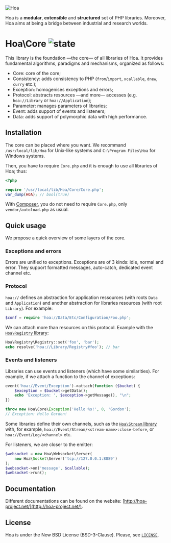 ![Hoa](http://static.hoa-project.net/Image/Hoa_small.png)

Hoa is a **modular**, **extensible** and **structured** set of PHP libraries.
Moreover, Hoa aims at being a bridge between industrial and research worlds.

# Hoa\Core ![state](http://central.hoa-project.net/State/Core)

This library is the foundation —the core— of all libraries of Hoa. It provides
fundamental algorithms, paradigms and mechanisms, organized as follows:

  * Core: core of the core;
  * Consistency: adds consistency to PHP (`from`/`import`, `xcallable`, `dnew`,
    `curry` etc.);
  * Exception: homogenises exceptions and errors; 
  * Protocol: abstracts resources —and more— accesses (e.g. `hoa://Library` or
    `hoa://Application`);
  * Parameter: manages parameters of libraries;
  * Event: adds support of events and listeners;
  * Data: adds support of polymorphic data with high performance.

## Installation

The core can be placed where you want. We recommand `/usr/local/lib/Hoa` for
Unix-like systems and `C:\Program Files\Hoa` for Windows systems.

Then, you have to require `Core.php` and it is enough to use all libraries of
Hoa; thus:

```php
<?php

require '/usr/local/lib/Hoa/Core/Core.php';
var_dump(HOA); // bool(true)
```

With [Composer](https://getcomposer.org/), you do not need to require
`Core.php`, only `vendor/autoload.php` as usual.

## Quick usage

We propose a quick overview of some layers of the core.

### Exceptions and errors

Errors are unified to exceptions. Exceptions are of 3 kinds: idle, normal and
error. They support formatted messages, auto-catch, dedicated event channel etc.

### Protocol

`hoa://` defines an abstraction for application ressources (with roots `Data`
and `Application`) and another abstraction for libraries resources (with root
`Library`). For example:

```php
$conf = require 'hoa://Data/Etc/Configuration/Foo.php';
```

We can attach more than resources on this protocol. Example with the
[`Hoa\Registry`
library](http://central.hoa-project.net/Resource/Library/Registry):

```php
Hoa\Registry\Registry::set('foo', 'bar');
echo resolve('hoa://Library/Registry#foo'); // bar
```

### Events and listeners

Libraries can use events and listeners (which have some similarities). For
example, if we attach a function to the channel of exceptions:

```php
event('hoa://Event/Exception')->attach(function ($bucket) {
    $exception = $bucket->getData();
    echo 'Exception: ', $exception->getMessage(), "\n";
})

throw new Hoa\Core\Exception('Hello %s!', 0, 'Gordon');
// Exception: Hello Gordon!
```

Some libraries define their own channels, such as the [`Hoa\Stream`
library](http://central.hoa-project.net/Resource/Library/Stream) with, for
example, `hoa://Event/Stream/<stream-name>:close-before`, or
`hoa://Event/Log/<channel>` etc.

For listeners, we are closer to the emitter:

```php
$websocket = new Hoa\Websocket\Server(
    new Hoa\Socket\Server('tcp://127.0.0.1:8889')
);
$websocket->on('message', $callable);
$websocket->run();
```

## Documentation

Different documentations can be found on the website:
[http://hoa-project.net/](http://hoa-project.net/).

## License

Hoa is under the New BSD License (BSD-3-Clause). Please, see
[`LICENSE`](http://hoa-project.net/LICENSE).
